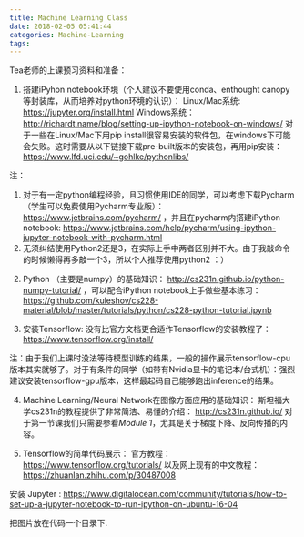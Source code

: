 ```yaml
---
title: Machine Learning Class
date: 2018-02-05 05:41:44
categories: Machine-Learning
tags:
---
```


Tea老师的上课预习资料和准备：

1. 搭建iPyhon notebook环境（个人建议不要使用conda、enthought canopy等封装库，从而培养对python环境的认识）：
Linux/Mac系统:
https://jupyter.org/install.html
Windows系统：
http://richardt.name/blog/setting-up-ipython-notebook-on-windows/
对于一些在Linux/Mac下用pip install很容易安装的软件包，在windows下可能会失败。这时需要从以下链接下载pre-built版本的安装包，再用pip安装：
https://www.lfd.uci.edu/~gohlke/pythonlibs/


注：
1) 对于有一定python编程经验，且习惯使用IDE的同学，可以考虑下载Pycharm（学生可以免费使用Pycharm专业版）：
https://www.jetbrains.com/pycharm/
，并且在pycharm内搭建iPython notebook:
https://www.jetbrains.com/help/pycharm/using-ipython-jupyter-notebook-with-pycharm.html
2) 无须纠结使用Python2还是3，在实际上手中两者区别并不大。由于我敲命令的时候懒得再多敲一个3，所以个人推荐使用python2 ：）

2. Python （主要是numpy）的基础知识：
http://cs231n.github.io/python-numpy-tutorial/
，可以配合iPython notebook上手做些基本练习：
https://github.com/kuleshov/cs228-material/blob/master/tutorials/python/cs228-python-tutorial.ipynb

3. 安装Tensorflow:
没有比官方文档更合适作Tensorflow的安装教程了：
https://www.tensorflow.org/install/

注：由于我们上课时没法等待模型训练的结果，一般的操作展示tensorflow-cpu版本其实就够了。对于有条件的同学（如带有Nvidia显卡的笔记本/台式机）：强烈建议安装tensorflow-gpu版本，这样最起码自己能够跑出inference的结果。

4. Machine Learning/Neural Network在图像方面应用的基础知识：
斯坦福大学cs231n的教程提供了非常简洁、易懂的介绍：
http://cs231n.github.io/
对于第一节课我们只需要参看*Module 1*，尤其是关于梯度下降、反向传播的内容。

5. Tensorflow的简单代码展示：
官方教程：
https://www.tensorflow.org/tutorials/
以及网上现有的中文教程：
https://zhuanlan.zhihu.com/p/30487008

安装 Jupyter :
https://www.digitalocean.com/community/tutorials/how-to-set-up-a-jupyter-notebook-to-run-ipython-on-ubuntu-16-04

把图片放在代码一个目录下.




